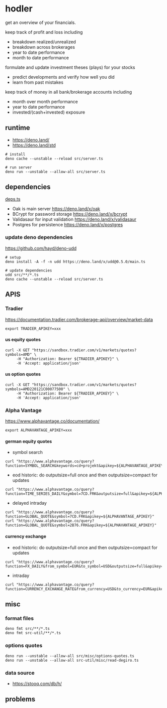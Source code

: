 # hodler

get an overview of your financials. 

keep track of profit and loss including
- breakdown realized/unrealized
- breakdown across brokerages
- year to date performance
- month to date performance

formulate and update investment theses (plays) for your stocks
- predict developments and verify how well you did
- learn from past mistakes

keep track of money in all bank/brokerage accounts including
- month over month performance
- year to date performance
- invested/(cash+invested) exposure

  

## runtime

- https://deno.land/
- https://deno.land/std

```
# install
deno cache --unstable --reload src/server.ts

# run server
deno run --unstable --allow-all src/server.ts
```

## dependencies

[deps.ts](src/deps.ts)
- Oak is main server https://deno.land/x/oak
- BCrypt for password storage https://deno.land/x/bcrypt
- Validasaur for input validation https://deno.land/x/validasaur
- Postgres for persistence https://deno.land/x/postgres

### update deno dependencies
https://github.com/hayd/deno-udd
```
# setup
deno install -A -f -n udd https://deno.land/x/udd@0.5.0/main.ts

# update dependencies
udd src/**/*.ts
deno cache --unstable --reload src/server.ts
```

## APIS
### Tradier
https://documentation.tradier.com/brokerage-api/overview/market-data
```
export TRADIER_APIKEY=xxx
```

#### us equity quotes
```
curl -X GET "https://sandbox.tradier.com/v1/markets/quotes?symbols=AMD" \
     -H "Authorization: Bearer ${TRADIER_APIKEY}" \
     -H 'Accept: application/json'
```

#### us option quotes
```
curl -X GET "https://sandbox.tradier.com/v1/markets/quotes?symbols=AMD220121C00077500" \
     -H "Authorization: Bearer ${TRADIER_APIKEY}" \
     -H 'Accept: application/json'
```

### Alpha Vantage
https://www.alphavantage.co/documentation/
```
export ALPHAVANTAGE_APIKEY=xxx
```

#### german equity quotes
- symbol search
```
curl "https://www.alphavantage.co/query?function=SYMBOL_SEARCH&keywords=cd+projekt&apikey=${ALPHAVANTAGE_APIKEY}"
```
- eod historic: do outputsize=full once and then outputsize=compact for updates
```
curl "https://www.alphavantage.co/query?function=TIME_SERIES_DAILY&symbol=7CD.FRK&outputsize=full&apikey=${ALPHAVANTAGE_APIKEY}"
```
- delayed intraday
```
curl "https://www.alphavantage.co/query?function=GLOBAL_QUOTE&symbol=7CD.FRK&apikey=${ALPHAVANTAGE_APIKEY}"
curl "https://www.alphavantage.co/query?function=GLOBAL_QUOTE&symbol=2B76.FRK&apikey=${ALPHAVANTAGE_APIKEY}"
```

#### currency exchange
- eod historic: do outputsize=full once and then outputsize=compact for updates
```
curl "https://www.alphavantage.co/query?function=FX_DAILY&from_symbol=EUR&to_symbol=USD&outputsize=full&apikey=${ALPHAVANTAGE_APIKEY}"
```
- intraday
```
curl "https://www.alphavantage.co/query?function=CURRENCY_EXCHANGE_RATE&from_currency=USD&to_currency=EUR&apikey=${ALPHAVANTAGE_APIKEY}"
```

## misc

### format files
```
deno fmt src/**/*.ts
deno fmt src-util/**/*.ts
```

### options quotes
```
deno run --unstable --allow-all src/misc/options-quotes.ts
deno run --unstable --allow-all src-util/misc/read-degiro.ts
```

### data source

- https://stooq.com/db/h/

## problems
